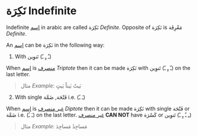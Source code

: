 # نَكِرَة Indefinite

Indefinite [إسم](/reference/nahw/ism/) in arabic are called نَكِرَة *Definite*. Opposite of نَكِرَة is مَعْرِفَة *Definite*. 

An [إسم](/reference/nahw/ism/) can be نَكِرَة in the following way: 

1. With تَنوِين‎ (ـٌ  ـٍ  ـً)

When [إسم](/reference/nahw/ism/) is [منصرف](/reference/nahw/munsarif/) *Triptote* then it can be made نَكِرَة with تَنوِين‎ (ـٌ  ـٍ  ـً) on the last letter.

> مثال *Example*: بَيتٌ بَيتاً بَيتٍ

2. With single فَتْحَة, ضَمَّة i.e. (ـَ ـُ) 

When [إسم](/reference/nahw/ism/) is [غير منصرف](/reference/nahw/ghayr_munsarif/) *Diptote* then it can be made نَكِرَة with single فَتْحَة or ضَمَّة  i.e. (ـَ ـُ) on the last letter. [غير منصرف](/reference/nahw/ghayr_munsarif/) **CAN NOT** have كَسْرَة or تَنوِين‎ (ـِ ـٌ  ـٍ  ـً)

> مثال *Example*: مَساجِدُ مَساجِدَ